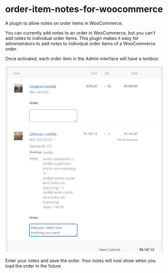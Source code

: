 # order-item-notes-for-woocommerce

A plugin to allow notes on order items in WooCommerce.

You can currently add notes to an order in WooCommerce, but you can't add notes to individual order items.
This plugin makes it easy for administrators to add notes to individual order items of a WooCommerce order.

Once activated, each order item in the Admin interface will have a textbox:

![WooCommerce Order Item Notes interface](assets/screenshot-1.png "WooCommerce Order Item Notes interface")

Enter your notes and save the order. Your notes will now show when you load the order in the future.
